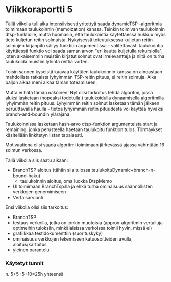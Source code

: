 # Viikkoraportti 5
Tällä viikolla tuli aika intensiivisesti yritettyä saada dynamicTSP -algoritmia toimimaan taulukoinnin (memoization) kanssa. Teinkin toimivan taulukoinnin dtsp-funktiolle, mutta huomasin, että taulukointia käytettäessä hukkuu myös tieto kuljetun reitin solmuista. Nykyisessä toteutuksessa kuljetun reitin solmujen kirjanpito säilyy funktion argumentissa - valitettavasti taulukointia käyttäessä funktio voi saada saman arvon "eri kautta kuljetulla rekursiolla", joten aikaisemmin muistiin kirjatut solmut ovat irrelevantteja ja niitä on turha taulukoida muistiin lyhintä reittiä varten.

Toisin sanoen kyseistä kaavaa käyttäen taulukoinnin kanssa on ainoastaan mahdollista ratkaista lyhyimmän TSP-reitin pituus, ei reitin solmuja. Aika paljon aikaa meni aikaa tämän toteamiseen.

Mutta ei hätä tämän näköinen! Nyt olisi tarkoitus tehdä algoritmi, jossa aluksi lasketaan (nopeaksi todetulla!) taulukoidulla dynaamisella algoritmilla lyhyimmän reitin pituus. Lyhyimmän reitin solmut lasketaan tämän jälkeen peruuttavalla haulla - tietoa lyhyimmän reitin pituudesta voi käyttää hyväksi branch-and-boundin ylärajana. 

Taulukoinnissa lasketaan hash-arvo dtsp-funktion argumenteista start ja remaining, jonka perusteella haetaan taulukoitu funktion tulos. Törmäykset käsitellään linkitetyn listan tapaisesti.

Motivaationa olisi saada algoritmi toimimaan järkevässä ajassa vähintään 16 solmun verkossa.

Tällä viikolla siis saatu aikaan:

* BranchTSP aloitus (tähän siis tulossa taulukoituDynamic+branch-n-bound-haku)
    * taulukoinnin aloitus, oma luokka DtspMemo
* UI toimimaan BranchTsp:llä ja ehkä turha ominaisuus säännöllisten verkkojen generoimiseen
* Vertaisarvionti

Ensi viikolla olisi siis tarkoitus:

* BranchTSP
* testaus verkoilla, jotka on jonkin muotoisia (approx-algoritmin vertailuja optimeihin tuloksiin, minkälaisissa verkoissa toimii hyvin, missä ei)
* grafiikkaa testidokumenttiin (suorituskyky)
* ominaisuus verkkojen tekemiseen katuosoitteiden avulla, aloitus/kartoitus
* yleinen parantelu

### Käytetyt tunnit
n. 5+5+5+10=25h yhteensä
